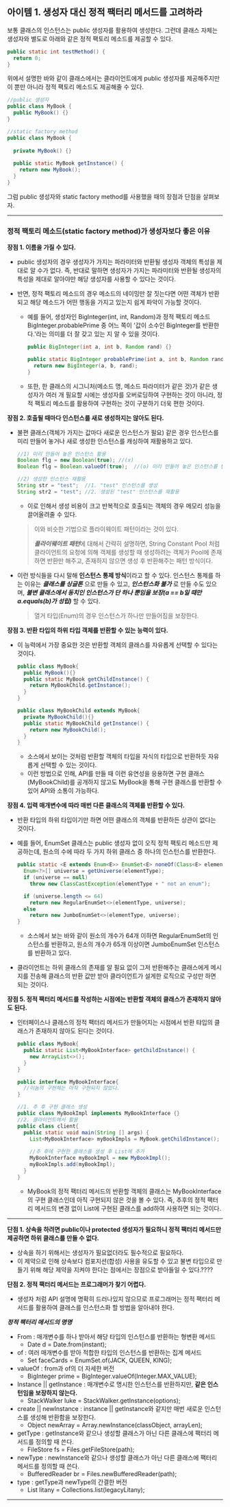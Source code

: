 ## 아이템 1. 생성자 대신 정적 팩터리 메서드를 고려하라

보통 클래스의 인스턴스는 public 생성자를 활용하여 생성한다. 그런데 클래스 자체는 생성자와 별도로 아래와 같은 정적 팩토리 메소드를 제공할 수 있다.

~~~java
public static int testMethod() {
  return 0;
}
~~~

위에서 설명한 바와 같이 클래스에서는 클라이언트에게 public 생성자를 제공해주지만 이 뿐만 아니라 정적 팩토리 메소드도 제공해줄 수 있다. 

~~~java
//public 생성자
public class MyBook {
  public MyBook() {}
}

//static factory method
public class MyBook {
  
  private MyBook() {}
  
  public static MyBook getInstance() {
    return new MyBook();
  }
}
~~~

그럼 public 생성자와 static factory method를 사용했을 때의 장점과 단점을 살펴보자.

---

### 정적 팩토리 메소드(static factory method)가 생성자보다 좋은 이유

**장점 1. 이름을 가질 수 있다.**

- public 생성자의 경우 생성자가 가지는 파라미터와 반환될 생성자 객체의 특성을 제대로 알 수가 없다. 즉, 반대로 말하면 생성자가 가지는 파라미터와 반환될 생성자의 특성을 제대로 알아야만 해당 생성자를 사용할 수 있다는 것이다.

- 반면, 정적 팩토리 메소드의 경우 메소드의 네이밍만 잘 짓는다면 어떤 객체가 반환되고 해당 메소드가 어떤 행동을 가지고 있는지 쉽게 파악이 가능할 것이다. 

  - 예를 들어, 생성자인 BigInteger(int, int, Random)과 정적 팩토리 메소드 BigInteger.probablePrime 중 어느 쪽이 '값이 소수인 BigInteger를 반환한다.'라는 의미를 더 잘 갖고 있는 지 알 수 있을 것이다. 

    ~~~java
    public BigInteger(int a, int b, Random rand) {}
    
    public static BigInteger probablePrime(int a, int b, Random rand) {
      return new BigInteger(a, b, rand);
    }
    ~~~

  - 또한, 한 클래스의 시그니처(메소드 명, 메소드 파라미터가 같은 것)가 같은 생성자가 여러 개 필요할 시에는 생성자를 오버로딩하여 구현하는 것이 아니라, 정적 팩토리 메소드를 활용하여 구현하는 것이 구분하기 더욱 편한 것이다.



**장점 2. 호출될 때마다 인스턴스를 새로 생성하지는 않아도 된다.**

- 불편 클래스(객체가 가지는 값마다 새로운 인스턴스가 필요) 같은 경우 인스턴스를 미리 만들어 놓거나 새로 생성한 인스턴스를 캐싱하여 재활용하고 있다. 

  ~~~java
  //1) 미리 만들어 놓은 인스턴스 활용
  Boolean flg = new Boolean(true); //(x)
  Boolean flg = Boolean.valueOf(true);	//(o) 미리 만들어 놓은 인스턴스를 반환
  
  //2) 생성한 인스턴스 재활용
  String str = "test";	//1. "test" 인스턴스를 생성
  String str2 = "test";	//2. 생성된 "test" 인스턴스를 재활용
  ~~~

  - 이로 인해서 생성 비용이 크고 반복적으로 호출되는 객체의 경우 메모리 성능을 끌어올려줄 수 있다.

  > 이와 비슷한 기법으로 플라이웨이트 패턴이라는 것이 있다.
  >
  > ***플라이웨이트 패턴***에 대해서 간략히 설명하면, String Constant Pool 처럼 클라이언트의 요청에 의해 객체를 생성할 때 생성하려는 객체가 Pool에 존재하면 반환만 해주고, 존재하지 않으면 생성 후 반환해주는 패턴 방식이다.

  

- 이런 방식들을 다시 말해 **인스턴스 통제 방식**이라고 할 수 있다. 인스턴스 통제를 하는 이유는 ***클래스를 싱글톤*** 으로 만들 수 있고, ***인스턴스화 불가*** 로 만들 수도 있으며, ***불변 클래스에서 동치인 인스턴스가 단 하나 뿐임을 보장(a == b일 때만 a.equals(b)가 성립)*** 할 수 있다. 

  > 열거 타입(Enum)의 경우 인스턴스가 하나만 만들어짐을 보장한다.



**장점 3. 반환 타입의 하위 타입 객체를 반환할 수 있는 능력이 있다.**

- 이 능력에서 가장 중요한 것은 반환할 객체의 클래스를 자유롭게 선택할 수 있다는 것이다.

  ~~~java
  public class MyBook{
    public MyBook(){}
    public static MyBook getChildInstance() {
      return MyBookChild.getInstance();
    }
  }
  
  public class MyBookChild extends MyBook{
    private MyBookChild(){}
    public static MyBookChild getInstance() {
      return new MyBookChild();
    }
  }
  ~~~

  - 소스에서 보이는 것처럼 반환할 객체의 타입을 자식의 타입으로 반환하듯 자유롭게 선택할 수 있는 것이다.
  - 이런 방법으로 인해, API를 만들 때 이런 유연성을 응용하면 구현 클래스(MyBookChild)를 공개하지 않고도 MyBook을 통해 구현 클래스를 반환할 수 있어 API와 소통이 가능하다.



**장점 4. 입력 매개변수에 따라 매번 다른 클래스의 객체를 반환할 수 있다.**

- 반환 타입의 하위 타입이기만 하면 어떤 클래스의 객체를 반환하든 상관이 없다는 것이다.

- 예를 들어, EnumSet 클래스는 public 생성자 없이 오직 정적 팩토리 메소드만 제공하는데, 원소의 수에 따라 두 가지 하위 클래스 중 하나의 인스턴스를 반환한다.

  ~~~java
  public static <E extends Enum<E>> EnumSet<E> noneOf(Class<E> elementType) {
    Enum<?>[] universe = getUniverse(elementType);
    if (universe == null)
      throw new ClassCastException(elementType + " not an enum");
  
    if (universe.length <= 64)
      return new RegularEnumSet<>(elementType, universe);
    else
      return new JumboEnumSet<>(elementType, universe);
  }
  ~~~

  - 소스에서 보는 바와 같이 원소의 개수가 64개 이하면 RegularEnumSet의 인스턴스를 반환하고, 원소의 개수가 65개 이상이면 JumboEnumSet 인스턴스를 반환하고 있다.

- 클라이언트는 하위 클래스의 존재를 알 필요 없이 그저 반환해주는 클래스에게 메시지를 전송해 클래스의 반환 값만 받아 클라이언트가 설게한 로직으로 구성만 하면 되는 것이다.



**장점 5. 정적 팩터리 메서드를 작성하는 시점에는 반환할 객체의 클래스가 존재하지 않아도 된다.**

- 인터페이스나 클래스의 정적 팩터리 메서드가 만들어지는 시점에서 반환 탸입의 클래스가 존재하지 않아도 된다는 것이다.

  ~~~java
  public class MyBook{
    public static List<MyBookInterface> getChildInstance() {
      new ArrayList<>();
    }
  }
  
  public interface MyBookInterface{
    //이놈의 구현체는 아직 구현되지 않았다.
  }
  
  //1. 추 후 구현 클래스 생성
  public class MyBookImpl implements MyBookInterface {}
  //2. 클라이언트에서 활용
  public class client{
    public static void main(String [] args) {
      List<MyBookInterface> myBookImpls = MyBook.getChildInstance();
      
      //추 후에 구현한 클래스를 생성 후 List에 추가
      MyBookInterface myBookImpl = new MyBookImpl();
      myBookImpls.add(myBookImpl);
    }
  }
  ~~~

  - MyBook의 정적 팩터리 메서드의 반환할 객체의 클래스는 MyBookInterface의 구현 클래스인데 아직 구현되지 않은 것을 볼 수 있다. 즉, 추후의 정적 팩터리 메서드의 변경 없이 List에 구현된 클래스를 add하여 사용하면 되는 것이다.

---

**단점 1. 상속을 하려면 public이나 protected 생성자가 필요하니 정적 팩터리 메서드만 제공하면 하위 클래스를 만들 수 없다.**

- 상속을 하기 위해서는 생성자가 필요없더라도 필수적으로 필요하다.
- 이 제약으로 인해 상속보다 컴포지션(합성) 사용을 유도할 수 있고 불변 타입으로 만들기 위해 해당 제약을 지켜야 한다는 점에서는 장점으로 받아들일 수 있다.????



**단점 2. 정적 팩터리 메서드는 프로그래머가 찾기 어렵다.**

- 생성자 처럼 API 설명에 명확히 드러나있지 않으므로 프로그래머는 정적 팩터리 메서드를 활용하여 클래스를 인스턴스화 할 방법을 알아내야 한다.



***정적 팩터리 메서드의 명명***

- From : 매개변수를 하나 받아서 해당 타입의 인스턴스를 반환하는 형변환 메서드
  - Date d = Date.from(instant);
- of : 여러 매개변수를 받아 적합한 타입의 인스턴스를 반환하는 집계 메서드
  - Set<Rank> faceCards = EnumSet.of(JACK, QUEEN, KING);
- valueOf : from과 of의 더 자세한 버전
  - BigInteger prime = BigInteger.valueOf(Integer.MAX_VALUE);
- Instance || getInstance : 매개변수로 명시한 인스턴스를 반환하지만, **같은 인스턴임을 보장하지 않는다.**
  - StackWalker luke = StackWalker.getInstance(options);
- create || newInstance : instance || getInstance와 같지만 매번 새로운 인스턴스를 생성해 반환함을 보장한다.
  - Object newArray = Array.newInstance(classObject, arrayLen);
- getType : getInstance와 같으나 생성할 클래스가 아닌 다른 클래스에 팩터리 메서드를 정의할 때 쓴다.
  - FileStore fs = Files.getFileStore(path);
- newType : newInstance와 같으나 생성할 클래스가 아닌 다른 클래스에 팩터리 메서드를 정의할 때 쓴다.
  - BufferedReader br = Files.newBufferedReader(path);
- type : getType과 newType의 간결한 버전
  - List<Complaint> litany = Collections.list(legacyLitany);

---





